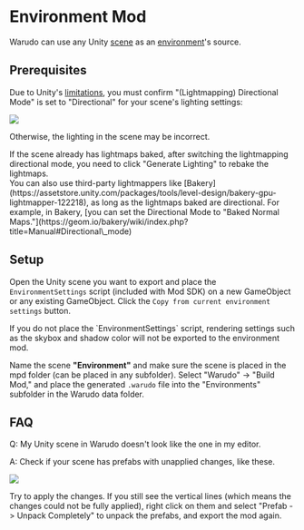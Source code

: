 # Environment Mod

Warudo can use any Unity [scene](https://docs.unity3d.com/Manual/CreatingScenes.html) as an [environment](../assets/environment.md)'s source.

## Prerequisites

Due to Unity's [limitations](https://docs.unity3d.com/Manual/LightmappingDirectional.html), you must confirm "(Lightmapping) Directional Mode" is set to "Directional" for your scene's lighting settings:

![](</images/image(18)(2).jpg>)

Otherwise, the lighting in the scene may be incorrect.

<div className="hint hint-info">
If the scene already has lightmaps baked, after switching the lightmapping directional mode, you need to click "Generate Lighting" to rebake the lightmaps.
</div>

<div className="hint hint-info">
You can also use third-party lightmappers like [Bakery](https://assetstore.unity.com/packages/tools/level-design/bakery-gpu-lightmapper-122218), as long as the lightmaps baked are directional. For example, in Bakery, [you can set the Directional Mode to "Baked Normal Maps."](https://geom.io/bakery/wiki/index.php?title=Manual#Directional\_mode)
</div>

## Setup

Open the Unity scene you want to export and place the `EnvironmentSettings` script (included with Mod SDK) on a new GameObject or any existing GameObject. Click the `Copy from current environment settings` button.

<div className="hint hint-warning">
If you do not place the `EnvironmentSettings` script, rendering settings such as the skybox and shadow color will not be exported to the environment mod.
</div>

Name the scene **"Environment"** and make sure the scene is placed in the mpd folder (can be placed in any subfolder). Select "Warudo" -> "Build Mod," and place the generated `.warudo` file into the "Environments" subfolder in the Warudo data folder.

## FAQ

Q: My Unity scene in Warudo doesn't look like the one in my editor.

A: Check if your scene has prefabs with unapplied changes, like these.

![](</images/image(73).jpg>)

Try to apply the changes. If you still see the vertical lines (which means the changes could not be fully applied), right click on them and select "Prefab -> Unpack Completely" to unpack the prefabs, and export the mod again.

